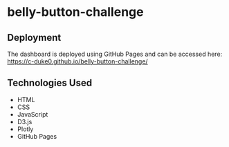 # belly-button-challenge



## Deployment
The dashboard is deployed using GitHub Pages and can be accessed here: https://c-duke0.github.io/belly-button-challenge/

## Technologies Used

- HTML
- CSS
- JavaScript
- D3.js
- Plotly
- GitHub Pages

